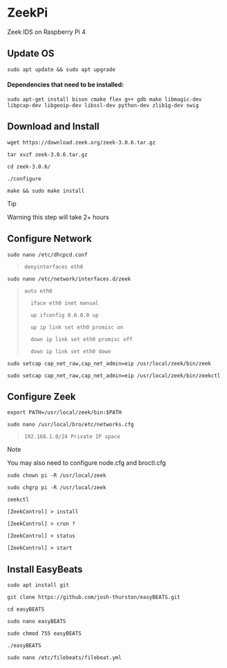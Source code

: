 # ZeekPi
Zeek IDS on Raspberry Pi 4

## Update OS

`sudo apt update && sudo apt upgrade`

#### Dependencies that need to be installed:

`sudo apt-get install bison cmake flex g++ gdb make libmagic-dev libpcap-dev libgeoip-dev libssl-dev python-dev zlib1g-dev swig`

## Download and Install 

`wget https://download.zeek.org/zeek-3.0.6.tar.gz`

`tar xvzf zeek-3.0.6.tar.gz`

`cd zeek-3.0.6/`

`./configure`

`make && sudo make install`

> [!TIP]
> Warning this step will take 2+ hours

## Configure Network

`sudo nano /etc/dhcpcd.conf`

> `denyinterfaces eth0`

`sudo nano /etc/network/interfaces.d/zeek`

> `auto eth0`
> 
> `  iface eth0 inet manual`
> 
> `  up ifconfig 0.0.0.0 up`
> 
> `  up ip link set eth0 promisc on`
> 
> `  down ip link set eth0 promisc off`
> 
> `  down ip link set eth0 down`

`sudo setcap cap_net_raw,cap_net_admin=eip /usr/local/zeek/bin/zeek`

`sudo setcap cap_net_raw,cap_net_admin=eip /usr/local/zeek/bin/zeekctl`

## Configure Zeek

`export PATH=/usr/local/zeek/bin:$PATH`

`sudo nano /usr/local/bro/etc/networks.cfg`

> `192.168.1.0/24 Private IP space`

> [!NOTE]
> You may also need to configure node.cfg and broctl.cfg

`sudo chown pi -R /usr/local/zeek`

`sudo chgrp pi -R /usr/local/zeek`

`zeekctl`

`[ZeekControl] > install`

`[ZeekControl] > cron ?`

`[ZeekControl] > status`

`[ZeekControl] > start`

## Install EasyBeats

`sudo apt install git`

`git clone https://github.com/josh-thurston/easyBEATS.git`

`cd easyBEATS`

`sudo nano easyBEATS`

`sudo chmod 755 easyBEATS`

`./easyBEATS`

`sudo nano /etc/filebeats/filebeat.yml`